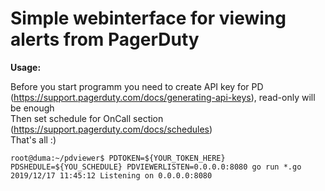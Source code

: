 # Simple webinterface for viewing alerts from PagerDuty

**Usage:**

Before you start programm you need to create API key for PD (https://support.pagerduty.com/docs/generating-api-keys), read-only will be enough  
Then set schedule for OnCall section (https://support.pagerduty.com/docs/schedules)  
That's all :)  
```
root@duma:~/pdviewer$ PDTOKEN=${YOUR_TOKEN_HERE} PDSHEDULE=${YOU_SCHEDULE} PDVIEWERLISTEN=0.0.0.0:8080 go run *.go
2019/12/17 11:45:12 Listening on 0.0.0.0:8080
```
